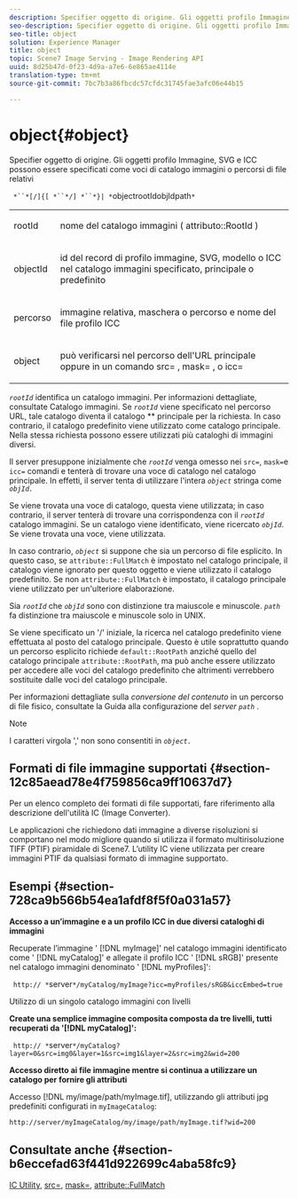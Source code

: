 ```yaml
---
description: Specifier oggetto di origine. Gli oggetti profilo Immagine, SVG e ICC possono essere specificati come voci di catalogo immagini o percorsi di file relativi
seo-description: Specifier oggetto di origine. Gli oggetti profilo Immagine, SVG e ICC possono essere specificati come voci di catalogo immagini o percorsi di file relativi
seo-title: object
solution: Experience Manager
title: object
topic: Scene7 Image Serving - Image Rendering API
uuid: 8d25b47d-0f23-4d9a-a7e6-6e865ae4114e
translation-type: tm+mt
source-git-commit: 7bc7b3a86fbcdc57cfdc31745fae3afc06e44b15

---
```



# object{#object}

Specifier oggetto di origine. Gli oggetti profilo Immagine, SVG e ICC possono essere specificati come voci di catalogo immagini o percorsi di file relativi

` *``*[/]{[ *``*/] *``*}| *`objectrootIdobjIdpath`*`

<table id="simpletable_A8B9B4D508B94BE5B7F6112F0A5F8270"> 
 <tr class="strow"> 
  <td class="stentry"> <p> <span class="codeph"> <span class="varname"> rootId </span></span> </p> </td> 
  <td class="stentry"> <p>nome del catalogo immagini ( <span class="codeph"> attributo::RootId </span>) </p> </td> 
 </tr> 
 <tr class="strow"> 
  <td class="stentry"> <p> <span class="codeph"> <span class="varname"> objectId </span></span> </p> </td> 
  <td class="stentry"> <p>id del record di profilo immagine, SVG, modello o ICC nel catalogo immagini specificato, principale o predefinito </p> </td> 
 </tr> 
 <tr class="strow"> 
  <td class="stentry"> <p> <span class="codeph"> <span class="varname"> percorso </span></span> </p> </td> 
  <td class="stentry"> <p>immagine relativa, maschera o percorso e nome del file profilo ICC </p> </td> 
 </tr> 
 <tr class="strow"> 
  <td class="stentry"> <p> <span class="codeph"> <span class="varname"> object </span></span> </p> </td> 
  <td class="stentry"> <p>può verificarsi nel percorso dell'URL principale oppure in un <span class="codeph"> comando src= </span>, <span class="codeph"> mask= </span>, o <span class="codeph"> icc= </span> </p> </td> 
 </tr> 
</table>

*`rootId`* identifica un catalogo immagini. Per informazioni dettagliate, consultate Catalogo [](../../../../../is-api/image-catalog/image-serving-api-ref/c-image-catalog-reference/c-overview/c-overview.md#concept-9ce2b6a133de45f783e95cabc5810ac3) immagini. Se *`rootId`* viene specificato nel percorso URL, tale catalogo diventa il catalogo ** principale per la richiesta. In caso contrario, il catalogo predefinito viene utilizzato come catalogo principale. Nella stessa richiesta possono essere utilizzati più cataloghi di immagini diversi.

Il server presuppone inizialmente che *`rootId`* venga omesso nei `src=`, `mask=`e `icc=` comandi e tenterà di trovare una voce di catalogo nel catalogo principale. In effetti, il server tenta di utilizzare l&#39;intera *`object`* stringa come *`objId.`*

Se viene trovata una voce di catalogo, questa viene utilizzata; in caso contrario, il server tenterà di trovare una corrispondenza con il *`rootId`* catalogo immagini. Se un catalogo viene identificato, viene ricercato *`objId`*. Se viene trovata una voce, viene utilizzata.

In caso contrario, *`object`* si suppone che sia un percorso di file esplicito. In questo caso, se `attribute::FullMatch` è impostato nel catalogo principale, il catalogo viene ignorato per questo oggetto e viene utilizzato il catalogo predefinito. Se non `attribute::FullMatch` è impostato, il catalogo principale viene utilizzato per un&#39;ulteriore elaborazione.

Sia *`rootId`* che *`objId`* sono con distinzione tra maiuscole e minuscole. *`path`* fa distinzione tra maiuscole e minuscole solo in UNIX.

Se viene specificato un &#39;/&#39; iniziale, la ricerca nel catalogo predefinito viene effettuata al posto del catalogo principale. Questo è utile soprattutto quando un percorso esplicito richiede `default::RootPath` anziché quello del catalogo principale `attribute::RootPath`, ma può anche essere utilizzato per accedere alle voci del catalogo predefinito che altrimenti verrebbero sostituite dalle voci del catalogo principale.

Per informazioni dettagliate sulla *conversione del contenuto* in un percorso di file fisico, consultate la Guida alla configurazione del *server* *`path`* .

>[!NOTE]
>
>I caratteri virgola &#39;,&#39; non sono consentiti in *`object.`*

## Formati di file immagine supportati {#section-12c85aead78e4f759856ca9ff10637d7}

Per un elenco completo dei formati di file supportati, fare riferimento alla descrizione dell&#39;utilità IC (Image Converter).

Le applicazioni che richiedono dati immagine a diverse risoluzioni si comportano nel modo migliore quando si utilizza il formato multirisoluzione TIFF (PTIF) piramidale di Scene7. L’utility IC viene utilizzata per creare immagini PTIF da qualsiasi formato di immagine supportato.

## Esempi {#section-728ca9b566b54ea1afdf8f5f0a031a57}

**Accesso a un’immagine e a un profilo ICC in due diversi cataloghi di immagini**

Recuperate l’immagine &#39; [!DNL myImage]&#39; nel catalogo immagini identificato come &#39; [!DNL myCatalog]&#39; e allegate il profilo ICC &#39; [!DNL sRGB]&#39; presente nel catalogo immagini denominato &#39; [!DNL myProfiles]&#39;:

` http:// *`server`*/myCatalog/myImage?icc=myProfiles/sRGB&iccEmbed=true`

Utilizzo di un singolo catalogo immagini con livelli

**Create una semplice immagine composita composta da tre livelli, tutti recuperati da &#39;[!DNL myCatalog]&#39;:**

` http:// *`server`*/myCatalog?layer=0&src=img0&layer=1&src=img1&layer=2&src=img2&wid=200`

**Accesso diretto ai file immagine mentre si continua a utilizzare un catalogo per fornire gli attributi**

Accesso [!DNL my/image/path/myImage.tif], utilizzando gli attributi jpg predefiniti configurati in `myImageCatalog`:

`http://server/myImageCatalog/my/image/path/myImage.tif?wid=200`

## Consultate anche {#section-b6eccefad63f441d922699c4aba58fc9}

[IC Utility](../../../../../is-api/is-utils/utilities/r-ic.md#reference-de9f43c63a8f48f1a755ff1760af8b7b), [src=](../../../../../is-api/http-ref/image-serving-api-ref/c-http-protocol-reference/c-command-reference/r-src.md#reference-f6506637778c4c69bf106a7924a91ab1), [mask=](../../../../../is-api/http-ref/image-serving-api-ref/c-http-protocol-reference/c-command-reference/r-mask.md#reference-922254e027404fb890b850e2723ee06e), [attribute::FullMatch](../../../../../is-api/image-catalog/image-serving-api-ref/c-image-catalog-reference/c-attributes-reference/r-fullmatch.md#reference-c3a72f31672a48b386943d6781cf50d7)
